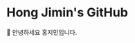 # Hong Jimin's GitHub
👋 안녕하세요 홍지민입니다.
<!---
ZIM-H/ZIM-H is a ✨ special ✨ repository because its `README.md` (this file) appears on your GitHub profile.
You can click the Preview link to take a look at your changes.
--->
